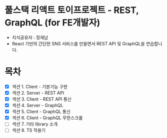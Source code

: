 # 풀스택 리액트 토이프로젝트 - REST, GraphQL (for FE개발자)

- 지식공유자 : 정재남
- React 기반의 간단한 SNS 서비스를 만들면서 REST API 및 GraphQL을 연습합니다.

# 목차

- [x] 섹션 1. Client - 기본기능 구현
- [x] 섹션 2. Server - REST API
- [x] 섹션 3. Client - REST API 통신
- [x] 섹션 4. Server - GraphQL
- [x] 섹션 5. Client - GraphQL 통신
- [x] 섹션 6. Client - GraphQL 무한스크롤
- [ ] 섹션 7. 기타 library 소개
- [ ] 섹션 8. TS 적용기
